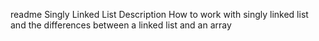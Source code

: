 readme Singly Linked List
Description
How to work with singly linked list and the differences between a linked list and an array
